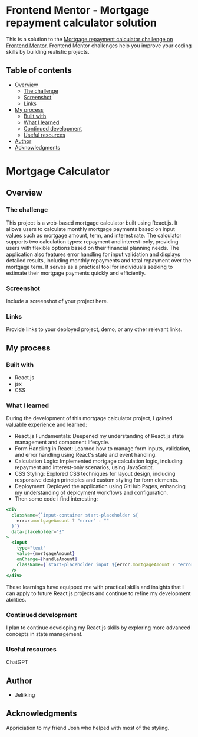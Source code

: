 # Frontend Mentor - Mortgage repayment calculator solution

This is a solution to the [Mortgage repayment calculator challenge on Frontend Mentor](https://www.frontendmentor.io/challenges/mortgage-repayment-calculator-Galx1LXK73). Frontend Mentor challenges help you improve your coding skills by building realistic projects.

## Table of contents

- [Overview](#overview)
  - [The challenge](#the-challenge)
  - [Screenshot](#screenshot)
  - [Links](#links)
- [My process](#my-process)
  - [Built with](#built-with)
  - [What I learned](#what-i-learned)
  - [Continued development](#continued-development)
  - [Useful resources](#useful-resources)
- [Author](#author)
- [Acknowledgments](#acknowledgments)

# Mortgage Calculator

## Overview

### The challenge

This project is a web-based mortgage calculator built using React.js. It allows users to calculate monthly mortgage payments based on input values such as mortgage amount, term, and interest rate. The calculator supports two calculation types: repayment and interest-only, providing users with flexible options based on their financial planning needs. The application also features error handling for input validation and displays detailed results, including monthly repayments and total repayment over the mortgage term. It serves as a practical tool for individuals seeking to estimate their mortgage payments quickly and efficiently.

### Screenshot

Include a screenshot of your project here.

### Links

Provide links to your deployed project, demo, or any other relevant links.

## My process

### Built with

- React.js
- jsx
- CSS

### What I learned

During the development of this mortgage calculator project, I gained valuable experience and learned:

- React.js Fundamentals: Deepened my understanding of React.js state management and component lifecycle.
- Form Handling in React: Learned how to manage form inputs, validation, and error handling using React's state and event handling.
- Calculation Logic: Implemented mortgage calculation logic, including repayment and interest-only scenarios, using JavaScript.
- CSS Styling: Explored CSS techniques for layout design, including responsive design principles and custom styling for form elements.
- Deployment: Deployed the application using GitHub Pages, enhancing my understanding of deployment workflows and configuration.
- Then some code i find interesting:

```jsx
<div
  className={`input-container start-placeholder ${
    error.mortgageAmount ? "error" : ""
  }`}
  data-placeholder="£"
>
  <input
    type="text"
    value={mortgageAmount}
    onChange={handleAmount}
    className={`start-placeholder input ${error.mortgageAmount ? "error" : ""}`}
  />
</div>
```

These learnings have equipped me with practical skills and insights that I can apply to future React.js projects and continue to refine my development abilities.

### Continued development

I plan to continue developing my React.js skills by exploring more advanced concepts in state management.

### Useful resources

ChatGPT

## Author

- Jelilking

## Acknowledgments

Appriciation to my friend Josh who helped with most of the styling.
